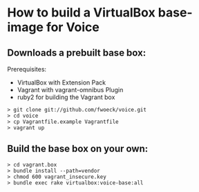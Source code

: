 # How to build a VirtualBox base-image for Voice

## Downloads a prebuilt base box:

Prerequisites:
- VirtualBox with Extension Pack
- Vagrant with vagrant-omnibus Plugin
- ruby2 for building the Vagrant box

```
> git clone git://github.com/fwoeck/voice.git
> cd voice
> cp Vagrantfile.example Vagrantfile
> vagrant up
```

## Build the base box on your own:

```
> cd vagrant.box
> bundle install --path=vendor
> chmod 600 vagrant_insecure.key
> bundle exec rake virtualbox:voice-base:all
```
